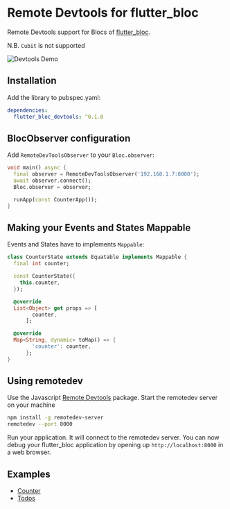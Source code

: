 # Remote Devtools for flutter_bloc

Remote Devtools support for Blocs of [flutter_bloc](https://github.com/felangel/bloc/tree/master/packages/flutter_bloc).

N.B. `Cubit` is not supported

![Devtools Demo](https://github.com/andrea689/flutter_bloc_devtools/raw/main/demo.gif)

## Installation

Add the library to pubspec.yaml:

```yaml
dependencies:
  flutter_bloc_devtools: ^0.1.0
```

## BlocObserver configuration

Add `RemoteDevToolsObserver` to your `Bloc.observer`:

```dart
void main() async {
  final observer = RemoteDevToolsObserver('192.168.1.7:8000');
  await observer.connect();
  Bloc.observer = observer;

  runApp(const CounterApp());
}
```

## Making your Events and States Mappable

Events and States have to implements `Mappable`:

```dart
class CounterState extends Equatable implements Mappable {
  final int counter;

  const CounterState({
    this.counter,
  });

  @override
  List<Object> get props => [
        counter,
      ];

  @override
  Map<String, dynamic> toMap() => {
        'counter': counter,
      };
}
```

## Using remotedev

Use the Javascript [Remote Devtools](https://github.com/zalmoxisus/remotedev-server) package. Start the remotedev server on your machine

```bash
npm install -g remotedev-server
remotedev --port 8000
```

Run your application. It will connect to the remotedev server. You can now debug your flutter_bloc application by opening up `http://localhost:8000` in a web browser.

## Examples

- [Counter](example/counter)
- [Todos](example/flutter_todos)
